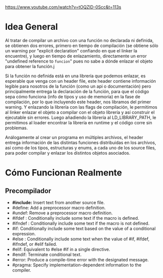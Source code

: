 https://www.youtube.com/watch?v=tOQZlD-0Scc&t=113s

# Idea General
Al tratar de compilar un archivo con una función no declarada ni definida, se obtienen dos errores, primero en tiempo de compilación
(se obtiene sólo un warning por "explicit declaration" confiando en que el linker la encuentre), y luego en tiempo de enlazamiento, 
directamente un error "undefined reference to `funcion`" pues no sabe a dónde enlazar el objeto para obtener la función.j

Si la función no definida está en una librería que podemos enlazar, es esperable que venga con un 
header file, este header contiene información legible para nosotros de la función (como un api o documentación)
pero principalmente entrega la declaración de la función, para que el código sepa cómo funciona (info de tipos
y uso de memoria) en la fase de compilación, por lo que incluyendo este header, nos libramos del primer warning.
Y enlazando la librería con las flags de compilación, le permitimos al linker enlazar el objeto a compilar con el 
objeto librería y así construir el ejecutable sin errores.
Luego añadiendo la librería al LD_LIBRARY_PATH, le permitimos al loader encontrar la librería en runtime y el código corre
sin problemas.

Análogamente al crear un programa en múltiples archivos, el header entrega información de las distintas funciones distribuidas
en los archivos, así como de los tipos, estructuras y enums, a cada uno de los source files, para poder compilar y enlazar los 
distintos objetos asociados.

# Cómo Funcionan Realmente
## Precompilador
* **#include:** Insert text from another source file.
* #define:     Add a preprocessor macro definition.
* #undef:      Remove a preprocessor macro definition.
* #ifdef :     Conditionally include some text if the macro is defined.
* #ifndef :    Conditionally include some text if the macro is not defined.
* #if:         Conditionally include some text based on the value of a conditional expression.
* #else :      Conditionally include some text when the value of #if, #ifdef, #ifndef, or #elif failed.
* #elif:       Equivalent to #else #if in a single directive.
* #endif:      Terminate conditional text.
* #error:      Produce a compile-time error with the designated message.
* #pragma:     Specify implementation-dependent information to the compiler.



